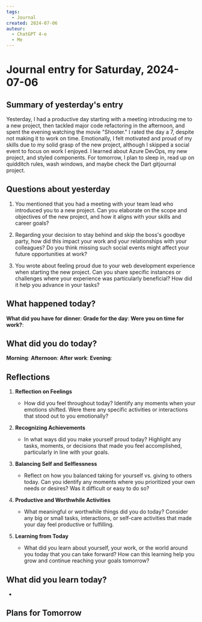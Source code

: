 ```yaml
---
tags:
  - Journal
created: 2024-07-06
auteur:
  - ChatGPT 4-o
  - Me
---
```

# Journal entry for Saturday, 2024-07-06

## Summary of yesterday's entry

Yesterday, I had a productive day starting with a meeting introducing me to a new project, then tackled major code refactoring in the afternoon, and spent the evening watching the movie "Shooter." I rated the day a 7, despite not making it to work on time. Emotionally, I felt motivated and proud of my skills due to my solid grasp of the new project, although I skipped a social event to focus on work I enjoyed. I learned about Azure DevOps, my new project, and styled components. For tomorrow, I plan to sleep in, read up on quidditch rules, wash windows, and maybe check the Dart gitjournal project.

## Questions about yesterday

1. You mentioned that you had a meeting with your team lead who introduced you to a new project. Can you elaborate on the scope and objectives of the new project, and how it aligns with your skills and career goals?

2. Regarding your decision to stay behind and skip the boss's goodbye party, how did this impact your work and your relationships with your colleagues? Do you think missing such social events might affect your future opportunities at work?

3. You wrote about feeling proud due to your web development experience when starting the new project. Can you share specific instances or challenges where your experience was particularly beneficial? How did it help you advance in your tasks?

## What happened today?

**What did you have for dinner**: 
**Grade for the day**: 
**Were you on time for work?**:


## What did you do today?

**Morning**: 
**Afternoon**: 
**After work**: 
**Evening**: 

## Reflections

1. **Reflection on Feelings**
   - How did you feel throughout today? Identify any moments when your emotions shifted. Were there any specific activities or interactions that stood out to you emotionally?

2. **Recognizing Achievements**
   - In what ways did you make yourself proud today? Highlight any tasks, moments, or decisions that made you feel accomplished, particularly in line with your goals.

3. **Balancing Self and Selflessness**
   - Reflect on how you balanced taking for yourself vs. giving to others today. Can you identify any moments where you prioritized your own needs or desires? Was it difficult or easy to do so?

4. **Productive and Worthwhile Activities**
   - What meaningful or worthwhile things did you do today? Consider any big or small tasks, interactions, or self-care activities that made your day feel productive or fulfilling.

5. **Learning from Today**
   - What did you learn about yourself, your work, or the world around you today that you can take forward? How can this learning help you grow and continue reaching your goals tomorrow?

## What did you learn today?

- 

## Plans for Tomorrow

